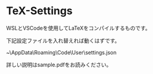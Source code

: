 # TeX-Settings
WSLとVSCodeを使用してLaTeXをコンパイルするものです。

下記設定ファイルを入れ替えれば動くはずです。

~\AppData\Roaming\Code\User\settings.json

詳しい説明はsample.pdfをお読みください。
